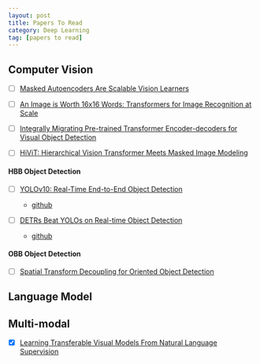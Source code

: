 ```yaml
---
layout: post
title: Papers To Read
category: Deep Learning
tag: [papers to read]
---
```



## Computer Vision

- [ ] [Masked Autoencoders Are Scalable Vision Learners](https://arxiv.org/abs/2111.06377)

- [ ] [An Image is Worth 16x16 Words: Transformers for Image Recognition at Scale](https://arxiv.org/abs/2010.11929)

- [ ] [Integrally Migrating Pre-trained Transformer Encoder-decoders for Visual Object Detection](https://arxiv.org/abs/2205.09613)

- [ ] [HiViT: Hierarchical Vision Transformer Meets Masked Image Modeling](https://arxiv.org/abs/2205.14949)

#### HBB Object Detection

- [ ] [YOLOv10: Real-Time End-to-End Object Detection](https://arxiv.org/abs/2405.14458)

    - [github](https://github.com/THU-MIG/yolov10)

- [ ] [DETRs Beat YOLOs on Real-time Object Detection](https://arxiv.org/abs/2304.08069)

    - [github](https://github.com/lyuwenyu/RT-DETR)


#### OBB Object Detection

- [ ] [Spatial Transform Decoupling for Oriented Object Detection](https://arxiv.org/html/2308.10561v2)

## Language Model



## Multi-modal

-  [x] [Learning Transferable Visual Models From Natural Language Supervision](https://arxiv.org/abs/2103.00020)
